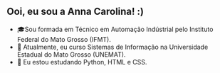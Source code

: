 ## Ooi, eu sou a Anna Carolina! :)

- 🎓Sou formada em Técnico em Automação Indústrial pelo Instituto Federal do Mato Grosso (IFMT).
- 🔭 Atualmente, eu curso Sistemas de Informação na Universidade Estadual do Mato Grosso (UNEMAT).
- 🌱 Eu estou estudando Python, HTML e CSS.


